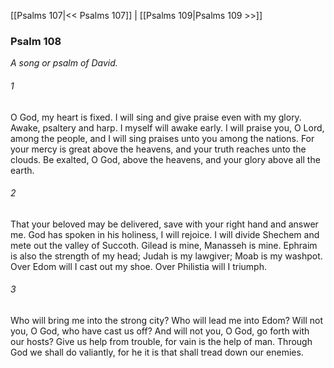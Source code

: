 [[Psalms 107|<< Psalms 107]]  |  [[Psalms 109|Psalms 109 >>]]

### Psalm 108

*A song or psalm of David.*

###### 1
O God, my heart is fixed. I will sing and give praise even with my glory. Awake, psaltery and harp. I myself will awake early. I will praise you, O Lord, among the people, and I will sing praises unto you among the nations. For your mercy is great above the heavens, and your truth reaches unto the clouds. Be exalted, O God, above the heavens, and your glory above all the earth.

###### 2
That your beloved may be delivered, save with your right hand and answer me. God has spoken in his holiness, I will rejoice. I will divide Shechem and mete out the valley of Succoth. Gilead is mine, Manasseh is mine. Ephraim is also the strength of my head; Judah is my lawgiver; Moab is my washpot. Over Edom will I cast out my shoe. Over Philistia will I triumph.

###### 3
Who will bring me into the strong city? Who will lead me into Edom? Will not you, O God, who have cast us off? And will not you, O God, go forth with our hosts? Give us help from trouble, for vain is the help of man. Through God we shall do valiantly, for he it is that shall tread down our enemies.